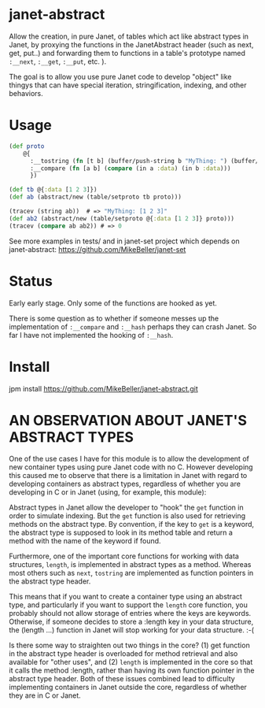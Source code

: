 # janet-abstract

Allow the creation, in pure Janet, of tables which act like
abstract types in Janet, by proxying the functions in the JanetAbstract
header (such as next, get, put..) and forwarding them to functions
in a table's prototype named `:__next`, `:__get`, `:__put`, etc. ).

The goal is to allow you use pure Janet code to develop
"object" like thingys that can have special iteration, stringification,
indexing, and other behaviors.

# Usage

```clojure
(def proto
    @{
      :__tostring (fn [t b] (buffer/push-string b "MyThing: ") (buffer/format b "%j" (in t :data)))
      :__compare (fn [a b] (compare (in a :data) (in b :data)))
      })

(def tb @{:data [1 2 3]})
(def ab (abstract/new (table/setproto tb proto)))

(tracev (string ab))  # => "MyThing: [1 2 3]"
(def ab2 (abstract/new (table/setproto @{:data [1 2 3]} proto)))
(tracev (compare ab ab2)) # => 0
```

See more examples in tests/ and in janet-set project which depends
on janet-abstract: https://github.com/MikeBeller/janet-set

# Status

Early early stage.  Only some of the functions are hooked as yet.

There is some question as to whether if someone messes up the implementation
of `:__compare` and `:__hash` perhaps they can crash Janet.  So far
I have not implemented the hooking of `:__hash`.

# Install

jpm install https://github.com/MikeBeller/janet-abstract.git

# AN OBSERVATION ABOUT JANET'S ABSTRACT TYPES

One of the use cases I have for this module is to allow the development
of new container types using pure Janet code with no C.  However developing
this caused me to observe that there is a limitation in Janet with regard
to developing containers as abstract types, regardless of whether you are
developing in C or in Janet (using, for example, this module):

Abstract types in Janet allow the developer to "hook" the `get` function
in order to simulate indexing.  But the `get` function is also used for
retrieving methods on the abstract type.  By convention, if the key to
`get` is a keyword, the abstract type is supposed to look in its method
table and return a method with the name of the keyword if found.

Furthermore, one of the important core functions for working with data
structures, `length`, is implemented in abstract types as a method.  Whereas
most others such as `next`, `tostring` are implemented as function pointers in
the abstract type header.

This means that if you want to create a container type using an abstract type,
and particularly if you want to support the `length` core function, you
probably should not allow storage of entries where the keys are keywords.
Otherwise, if someone decides to store a :length key in your data structure,
the (length ...) function in Janet will stop working for your data structure.
:-(

Is there some way to straighten out two things in the core? (1) get function in
the abstract type header is overloaded for method retrieval and also available
for "other uses", and (2) `length` is implemented in the core so that it calls
the method :length, rather than having its own function pointer in the abstract
type header.  Both of these issues combined lead to difficulty implementing
containers in Janet outside the core, regardless of whether they are in C or
Janet.

